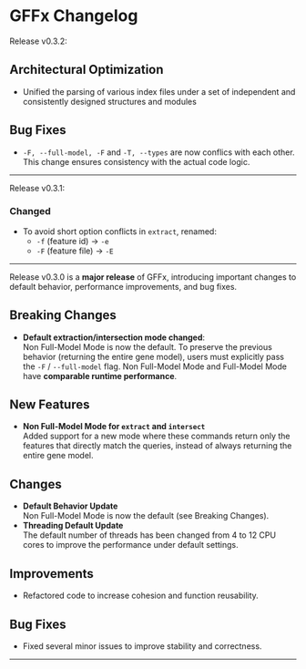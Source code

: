 # GFFx Changelog

Release v0.3.2:

## Architectural Optimization
- Unified the parsing of various index files under a set of independent and consistently designed structures and modules
## Bug Fixes
- `-F, --full-model, -F` and `-T, --types` are now conflics with each other. This change ensures consistency with the actual code logic.

---

Release v0.3.1:

### Changed
- To avoid short option conflicts in `extract`, renamed:
  - `-f` (feature id) -> `-e`
  - `-F` (feature file) -> `-E`

---

Release v0.3.0 is a **major release** of GFFx, introducing important changes to default behavior, performance improvements, and bug fixes.

  ## Breaking Changes
  - **Default extraction/intersection mode changed**:  
    Non Full-Model Mode is now the default. To preserve the previous behavior (returning the entire gene model), users must explicitly pass the `-F` / `--full-model` flag.
    Non Full-Model Mode and Full-Model Mode have **comparable runtime performance**.

  ## New Features
  - **Non Full-Model Mode for `extract` and `intersect`**  
    Added support for a new mode where these commands return only the features that directly match the queries, instead of always returning the entire gene model.  

  ## Changes
  - **Default Behavior Update**  
    Non Full-Model Mode is now the default (see Breaking Changes).  
  - **Threading Default Update**  
    The default number of threads has been changed from 4 to 12 CPU cores to improve the performance under default settings.
  
  ## Improvements
  - Refactored code to increase cohesion and function reusability.  

  ## Bug Fixes
  - Fixed several minor issues to improve stability and correctness.

---

